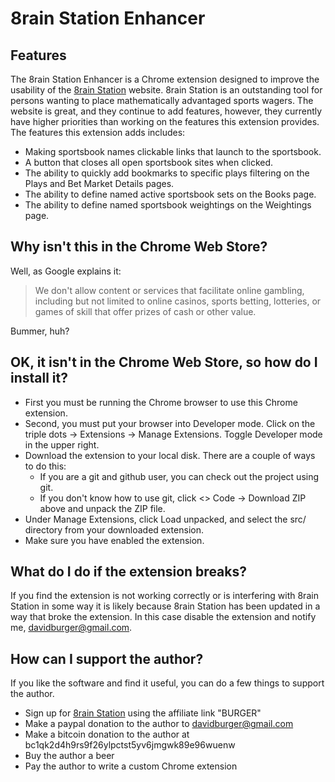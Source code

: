 # 8rain Station Enhancer

## Features

The 8rain Station Enhancer is a Chrome extension designed to improve the
usability of the [8rain Station](https://8rainstation.com/) website. 8rain
Station is an outstanding tool for persons wanting to place mathematically
advantaged sports wagers. The website is great, and they continue to add
features, however, they currently have higher priorities than working on
the features this extension provides. The features this extension adds includes:

* Making sportsbook names clickable links that launch to the sportsbook.
* A button that closes all open sportsbook sites when clicked.
* The ability to quickly add bookmarks to specific plays filtering
  on the Plays and Bet Market Details pages.
* The ability to define named active sportsbook sets on the Books page.
* The ability to define named sportsbook weightings on the Weightings page.

## Why isn't this in the Chrome Web Store?

Well, as Google explains it:

> We don't allow content or services that facilitate online gambling,
> including but not limited to online casinos, sports betting, lotteries,
> or games of skill that offer prizes of cash or other value.

Bummer, huh?

## OK, it isn't in the Chrome Web Store, so how do I install it?

* First you must be running the Chrome browser to use this Chrome extension.
* Second, you must put your browser into Developer mode. Click on the triple
  dots -> Extensions -> Manage Extensions. Toggle Developer mode in the
  upper right.
* Download the extension to your local disk. There are a couple of ways to do this:
  * If you are a git and github user, you can check out the project using git.
  * If you don't know how to use git, click <> Code -> Download ZIP above and
    unpack the ZIP file.
* Under Manage Extensions, click Load unpacked, and select the src/ directory
  from your downloaded extension.
* Make sure you have enabled the extension.

## What do I do if the extension breaks?

If you find the extension is not working correctly or is interfering with
8rain Station in some way it is likely because 8rain Station has been
updated in a way that broke the extension. In this case disable the
extension and notify me, davidburger@gmail.com.

## How can I support the author?

If you like the software and find it useful, you can do a few things to
support the author.

* Sign up for [8rain Station](https://8rainstation.com/) using the affiliate
  link "BURGER"
* Make a paypal donation to the author to davidburger@gmail.com
* Make a bitcoin donation to the author at bc1qk2d4h9rs9f26ylpctst5yv6jmgwk89e96wuenw
* Buy the author a beer
* Pay the author to write a custom Chrome extension
